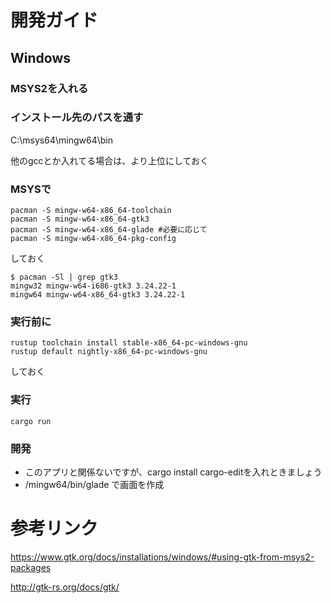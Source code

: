 # 開発ガイド
## Windows

### MSYS2を入れる

### インストール先のパスを通す

C:\msys64\mingw64\bin

他のgccとか入れてる場合は、より上位にしておく

### MSYSで
```
pacman -S mingw-w64-x86_64-toolchain
pacman -S mingw-w64-x86_64-gtk3
pacman -S mingw-w64-x86_64-glade #必要に応じて
pacman -S mingw-w64-x86_64-pkg-config
```
しておく

```
$ pacman -Sl | grep gtk3
mingw32 mingw-w64-i686-gtk3 3.24.22-1
mingw64 mingw-w64-x86_64-gtk3 3.24.22-1
```

### 実行前に

```
rustup toolchain install stable-x86_64-pc-windows-gnu
rustup default nightly-x86_64-pc-windows-gnu
```
しておく

### 実行

```
cargo run
```

### 開発


- このアプリと関係ないですが、cargo install cargo-editを入れときましょう
- /mingw64/bin/glade で画面を作成


# 参考リンク

https://www.gtk.org/docs/installations/windows/#using-gtk-from-msys2-packages

http://gtk-rs.org/docs/gtk/